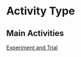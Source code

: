# Activity Type

## Main Activities
[Experiment and Trial](https://github.com/futureag/blog/wiki/Data-Model:-Experiment-and-Trial)